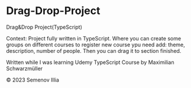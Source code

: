 # Drag-Drop-Project
Drag&amp;Drop Project(TypeScript)

Context:
Project fully written in TypeScript. Where you can create some groups on different courses to register new course ypu need add: theme, description, number of people. Then you can drag it to section finished.

Written while I was learning Udemy TypeScript Course by Maximilian Schwarzmüller

© 2023 Semenov Illia
